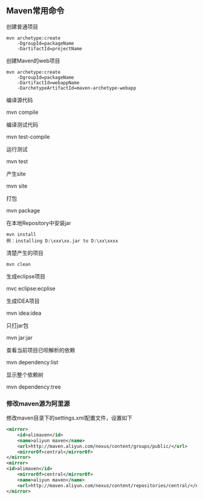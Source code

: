 ## Maven常用命令

创建普通项目

```
mvn archetype:create
    -DgroupId=packageName
    -DartifactId=projectName
```

创建Maven的web项目

```
mvn archetype:create
    -DgroupId=packageName
    -DartifactId=webappName
    -DarchetypeArtifactId=maven-archetype-webapp
```

编译源代码

mvn compile

编译测试代码

mvn test-compile

运行测试

mvn test

产生site

mvn site

打包

mvn package

在本地Repository中安装jar

```
mvn install
例：installing D:\xxx\xx.jar to D:\xx\xxxx
```

清楚产生的项目

```
mvn clean
```

生成eclipse项目

mvc eclipse:ecplise

生成IDEA项目

mvn idea:idea

只打jar包

mvn jar:jar



查看当前项目已呗解析的依赖

mvn dependency:list

显示整个依赖树

mvn dependency:tree



### 修改maven源为阿里源

修改maven目录下的settings.xml配置文件，设置如下

```xml
<mirror>
	<id>alimaven</id>
	<name>aliyun maven</name>
	<url>http://maven.aliyun.com/nexus/content/groups/public/</url>
	<mirrorOf>central</mirrorOf>
</mirror>
<mirror>
<id>alimaven</id>
	<mirrorOf>central</mirrorOf>
	<name>aliyun maven</name>
	<url>http://maven.aliyun.com/nexus/content/repositories/central/</url>
</mirror>
```

